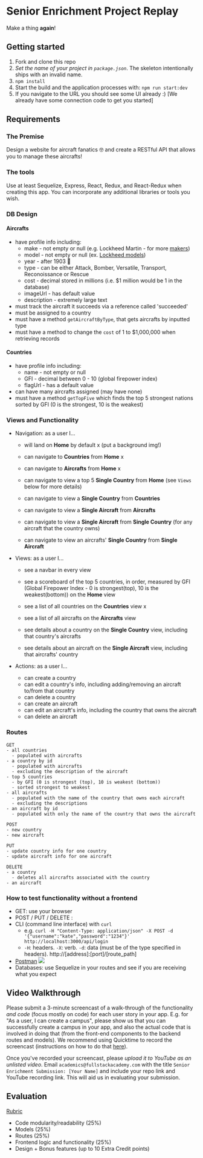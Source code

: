 # Senior Enrichment Project Replay

Make a thing **again**!

## Getting started

1. Fork and clone this repo
2. *Set the name of your project in `package.json`*. The skeleton intentionally ships with an invalid name.
3. `npm install`
4. Start the build and the application processes with: `npm run start:dev`
5. If you navigate to the URL you should see some UI already :) [We already have some connection code to get you started]

## Requirements

### The Premise
 Design a website for aircraft fanatics 🤓 and create a RESTful API that allows you to manage these aircrafts!

### The tools

Use at least Sequelize, Express, React, Redux, and React-Redux when creating this app. You can incorporate any additional libraries or tools you wish.

### DB Design

#### Aircrafts
  * have profile info including:
    * make - not empty or null (e.g. Lockheed Martin - for more [makers](https://en.wikipedia.org/wiki/List_of_aircraft_manufacturers))
    * model - not empty or null (ex. [Lockheed models](https://en.wikipedia.org/wiki/List_of_Lockheed_aircraft))
    * year - after 1903 👵
    * type - can be either Attack, Bomber, Versatile, Transport, Reconoissance or Rescue
    * cost - decimal stored in millions (i.e. $1 million would be 1 in the database)
    * imageUrl - has default value
    * description - extremely large text
  * must track the aircraft it succeeds via a reference called 'succeeded'
  * must be assigned to a country
  * must have a method `getAircraftByType`, that gets aircrafts by inputted type
  * must have a method to change the `cost` of 1 to $1,000,000 when retrieving records

#### Countries
  * have profile info including:
    * name - not empty or null
    * GFI - decimal between 0 - 10 (global firepower index)
    * flagUrl - has a default value
  * can have many aircrafts assigned (may have none)
  * must have a method `getTopFive` which finds the top 5 strongest nations sorted by GFI (0 is the strongest, 10 is the weakest)

### Views and Functionality

- Navigation: as a user I...
  * will land on **Home** by default   x          (put a background img!)
  * can navigate to **Countries** from **Home** x
  * can navigate to **Aircrafts** from **Home** x


  * can navigate to view a top 5 **Single Country** from **Home** (see `Views` below for more details)
  * can navigate to view a **Single Country** from **Countries**
  * can navigate to view a **Single Aircraft** from **Aircrafts**
  * can navigate to view a **Single Aircraft** from **Single Country** (for any aircraft that the country owns)
  * can navigate to view an aircrafts' **Single Country** from **Single Aircraft**

- Views: as a user I...
  * see a navbar in every view 
  * see a scoreboard of the top 5 countries, in order, measured by GFI (Global Firepower Index - 0 is strongest(top), 10 is the weakest(bottom)) on the **Home** view

  * see a list of all countries on the **Countries** view x
  * see a list of all aircrafts on the **Aircrafts** view
  * see details about a country on the **Single Country** view, including that country's aircrafts
  * see details about an aircraft on the **Single Aircraft** view, including that aircrafts' country

- Actions: as a user I...
  * can create a country
  * can edit a country's info, including adding/removing an aircraft to/from that country
  * can delete a country
  * can create an aircraft
  * can edit an aircraft's info, including the country that owns the aircraft
  * can delete an aircraft

### Routes

```
GET
- all countries
  - populated with aircrafts
- a country by id
  - populated with aircrafts
  - excluding the description of the aircraft
- top 5 countries
  - by GFI (0 is strongest (top), 10 is weakest (bottom))
  - sorted strongest to weakest
- all aircrafts
  - populated with the name of the country that owns each aircraft
  - excluding the descriptions
- an aircraft by id
  - populated with only the name of the country that owns the aircraft
```

```
POST
- new country
- new aircraft
```

```
PUT
- update country info for one country
- update aircraft info for one aircraft
```

```
DELETE
- a country
  - deletes all aircrafts associated with the country
- an aircraft
```

### How to test functionality without a frontend
- GET: use your browser
- POST / PUT / DELETE :
 - CLI (command line interface) with `curl`
   - e.g. `curl -H "Content-Type: application/json" -X POST -d '{"username":"kate","password":"1234"}' http://localhost:3000/api/login`
   - `-H`: headers. `-X`: verb. `-d`: data (must be of the type specified in headers). http://[address]:[port]/[route_path]
 - [Postman](https://www.getpostman.com/)
   ![](https://www.dropbox.com/s/4fk3b90cd0i1a5y/postman_post.png?raw=true)
- Databases: use Sequelize in your routes and see if you are receiving what you expect


## Video Walkthrough

Please submit a 3-minute screencast of a walk-through of the functionality *and code* (focus mostly on code) for each user story in your app. E.g. for "As a user, I can create a campus", please show us that you can successfully create a campus in your app, and also the actual code that is involved in doing that (from the front-end components to the backend routes and models). We recommend using Quicktime to record the screencast (instructions on how to do that [here](https://support.apple.com/kb/PH5882?locale=en_US&viewlocale=en_US)).

Once you've recorded your screencast, please *upload it to YouTube as an unlisted video*. Email `academics@fullstackacademy.com` with the title `Senior Enrichment Submission: [Your Name]` and include your repo link and YouTube recording link. This will aid us in evaluating your submission.

## Evaluation
[Rubric](https://docs.google.com/document/d/1xJZ_qpsnK-stFkKW88FEl7epg1Stmto99Erek6Pc2ZA)

- Code modularity/readability (25%)
- Models (25%)
- Routes (25%)
- Frontend logic and functionality (25%)
- Design + Bonus features (up to 10 Extra Credit points)


